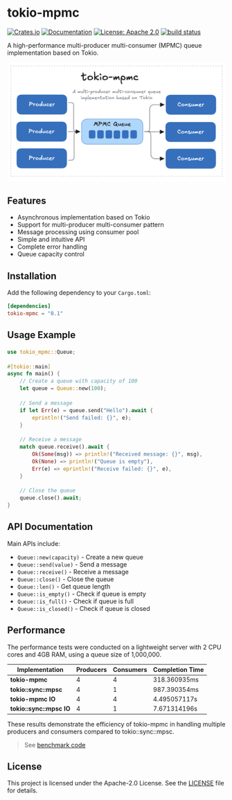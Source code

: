 # tokio-mpmc

[![Crates.io](https://img.shields.io/crates/v/tokio-mpmc.svg)](https://crates.io/crates/tokio-mpmc)
[![Documentation](https://docs.rs/tokio-mpmc/badge.svg)](https://docs.rs/tokio-mpmc)
[![License: Apache 2.0](https://img.shields.io/badge/License-Apache2.0-yellow.svg)](https://opensource.org/license/apache-2-0)
[<img alt="build status" src="https://img.shields.io/github/actions/workflow/status/lispking/tokio-mpmc/ci.yml?branch=main&style=for-the-badge" height="20">](https://github.com/lispking/tokio-mpmc/actions?query=branch%3Amain)

A high-performance multi-producer multi-consumer (MPMC) queue implementation based on Tokio.

![architecture](docs/architecture.png)

## Features

- Asynchronous implementation based on Tokio
- Support for multi-producer multi-consumer pattern
- Message processing using consumer pool
- Simple and intuitive API
- Complete error handling
- Queue capacity control

## Installation

Add the following dependency to your `Cargo.toml`:

```toml
[dependencies]
tokio-mpmc = "0.1"
```

## Usage Example

```rust
use tokio_mpmc::Queue;

#[tokio::main]
async fn main() {
    // Create a queue with capacity of 100
    let queue = Queue::new(100);

    // Send a message
    if let Err(e) = queue.send("Hello").await {
        eprintln!("Send failed: {}", e);
    }

    // Receive a message
    match queue.receive().await {
        Ok(Some(msg)) => println!("Received message: {}", msg),
        Ok(None) => println!("Queue is empty"),
        Err(e) => eprintln!("Receive failed: {}", e),
    }

    // Close the queue
    queue.close().await;
}
```

## API Documentation

Main APIs include:

- `Queue::new(capacity)` - Create a new queue
- `Queue::send(value)` - Send a message
- `Queue::receive()` - Receive a message
- `Queue::close()` - Close the queue
- `Queue::len()` - Get queue length
- `Queue::is_empty()` - Check if queue is empty
- `Queue::is_full()` - Check if queue is full
- `Queue::is_closed()` - Check if queue is closed

## Performance

The performance tests were conducted on a lightweight server with 2 CPU cores and 4GB RAM, using a queue size of 1,000,000.

| Implementation | Producers | Consumers | Completion Time |
|----------------|-----------|-----------|-----------------|
| **tokio-mpmc** | 4         | 4         | 318.360935ms    |
| **tokio::sync::mpsc** | 4         | 1         | 987.390354ms   |
| **tokio-mpmc IO** | 4         | 4         | 4.495057117s   |
| **tokio::sync::mpsc IO** | 4         | 1         | 7.671314196s  |

These results demonstrate the efficiency of tokio-mpmc in handling multiple producers and consumers compared to tokio::sync::mpsc.

> See [benchmark code](./examples/performance-test.rs)

## License

This project is licensed under the Apache-2.0 License. See the [LICENSE](LICENSE) file for details.
